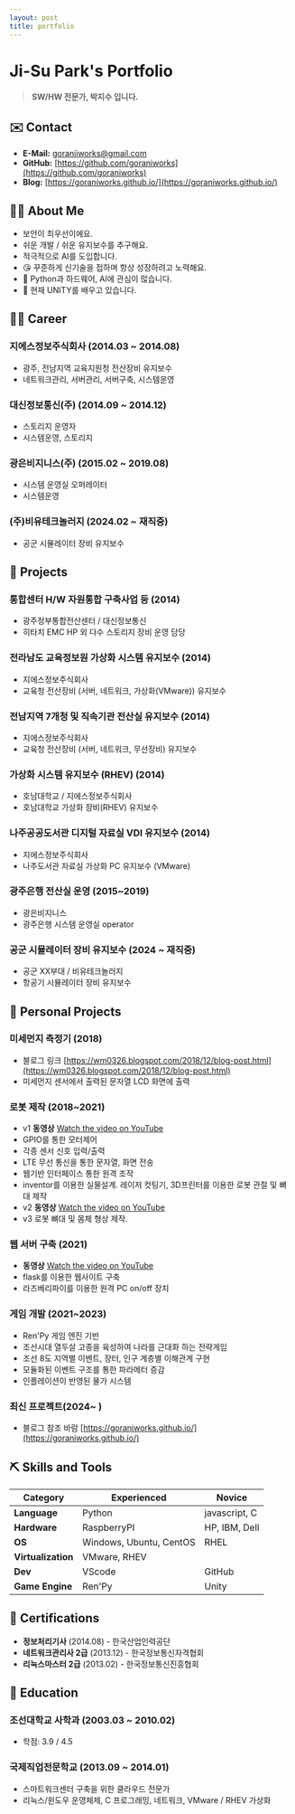 ```yaml
---
layout: post
title: portfolio
---
```


# Ji-Su Park's Portfolio

> **SW/HW 전문가, 박지수 입니다.**

## ✉️ Contact

- **E-Mail:** [goraniiworks@gmail.com](mailto:goraniiworks@gmail.com)
- **GitHub:** [https://github.com/goraniworks](https://github.com/goraniworks)
- **Blog:** [https://goraniworks.github.io/](https://goraniworks.github.io/)

## 🙋‍♂️ About Me

- 보안이 최우선이에요.
- 쉬운 개발 / 쉬운 유지보수를 추구해요. 
- 적극적으로 AI를 도입합니다.
- 😘 꾸준하게 신기술을 접하며 항상 성장하려고 노력해요.
- 🏨 Python과 하드웨어, AI에 관심이 많습니다.
- 🌱 현재 UNITY를 배우고 있습니다.

## 🏃‍♂️ Career

### 지에스정보주식회사 (2014.03 ~ 2014.08)
- 광주, 전남지역 교육지원청 전산장비 유지보수
- 네트워크관리, 서버관리, 서버구축, 시스템운영

### 대신정보통신(주) (2014.09 ~ 2014.12)
- 스토리지 운영자
- 시스템운영, 스토리지

### 광은비지니스(주) (2015.02 ~ 2019.08)
- 시스템 운영실 오퍼레이터
- 시스템운영

### (주)비유테크놀러지 (2024.02 ~ 재직중)
- 공군 시뮬레이터 장비 유지보수

## 🎒 Projects

### 통합센터 H/W 자원통합 구축사업 등 (2014)
- 광주정부통합전산센터 / 대신정보통신
- 히타치 EMC HP 외 다수 스토리지 장비 운영 담당

### 전라남도 교육정보원 가상화 시스템 유지보수 (2014)
- 지에스정보주식회사
- 교육청 전산장비 (서버, 네트워크, 가상화(VMware)) 유지보수

### 전남지역 7개청 및 직속기관 전산실 유지보수 (2014)
- 지에스정보주식회사
- 교육청 전산장비 (서버, 네트워크, 무선장비) 유지보수

### 가상화 시스템 유지보수 (RHEV) (2014)
- 호남대학교 / 지에스정보주식회사
- 호남대학교 가상화 장비(RHEV) 유지보수

### 나주공공도서관 디지털 자료실 VDI 유지보수 (2014)
- 지에스정보주식회사
- 나주도서관 자료실 가상화 PC 유지보수 (VMware)

### 광주은행 전산실 운영 (2015~2019)
- 광은비지니스
- 광주은행 시스템 운영실 operator

### 공군 시뮬레이터 장비 유지보수 (2024 ~ 재직중)
- 공군 XX부대 / 비유테크놀러지
- 항공기 시뮬레이터 장비 유지보수

## 📜 Personal Projects

### 미세먼지 측정기 (2018)
- 블로그 링크 [https://wm0326.blogspot.com/2018/12/blog-post.html](https://wm0326.blogspot.com/2018/12/blog-post.html)
- 미세먼지 센서에서 출력된 문자열 LCD 화면에 출력

### 로봇 제작 (2018~2021)
- v1 **동영상** [Watch the video on YouTube](https://www.youtube.com/watch?v=q5RRWnfku9w)
- GPIO를 통한 모터제어
- 각종 센서 신호 입력/출력
- LTE 무선 통신을 통한 문자열, 화면 전송
- 웹기반 인터페이스 통한 원격 조작
- inventor를 이용한 실물설계. 레이저 컷팅기, 3D프린터를 이용한 로봇 관절 및 뼈대 제작
- v2 **동영상** [Watch the video on YouTube](https://www.youtube.com/watch?v=JeqHKDsGvEE)
- v3 로봇 뼈대 및 몸체 형상 제작. 

### 웹 서버 구축 (2021)
- **동영상** [Watch the video on YouTube](https://www.youtube.com/watch?v=I-RsGblS2pw)
- flask를 이용한 웹사이트 구축
- 라즈베리파이를 이용한 원격 PC on/off 장치

### 게임 개발 (2021~2023)
- Ren'Py 게임 엔진 기반
- 조선시대 열두살 고종을 육성하여 나라를 근대화 하는 전략게임 
- 조선 8도 지역별 이벤트, 장터, 인구 계층별 이해관계 구현
- 모듈화된 이벤트 구조를 통한 파라메터 증감
- 인플레이션이 반영된 물가 시스템

### 최신 프로젝트(2024~ )
- 블로그 참조 바람 [https://goraniworks.github.io/](https://goraniworks.github.io/)

## ⛏️ Skills and Tools

| Category       | Experienced   | Novice           |
| -------------- | ------------- | ---------------- |
| **Language**   | Python        | javascript, C    |
| **Hardware**   | RaspberryPI   | HP, IBM, Dell    |
| **OS**         | Windows, Ubuntu, CentOS | RHEL     |
| **Virtualization** | VMware, RHEV  |                  |
| **Dev**        | VScode        | GitHub           |
| **Game Engine**| Ren'Py        | Unity            | 

## 🏅 Certifications

- **정보처리기사** (2014.08) - 한국산업인력공단
- **네트워크관리사 2급** (2013.12) - 한국정보통신자격협회
- **리눅스마스터 2급** (2013.02) - 한국정보통신진흥협회

## 📖 Education

### 조선대학교 사학과 (2003.03 ~ 2010.02)
- 학점: 3.9 / 4.5

### 국제직업전문학교 (2013.09 ~ 2014.01)
- 스마트워크센터 구축을 위한 클라우드 전문가
- 리눅스/윈도우 운영체제, C 프로그래밍, 네트워크, VMware / RHEV 가상화
